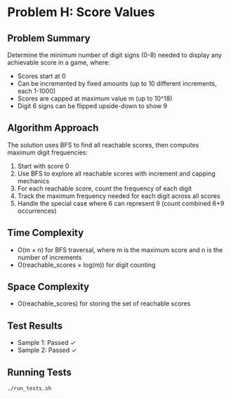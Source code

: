 # Problem H: Score Values

## Problem Summary
Determine the minimum number of digit signs (0-8) needed to display any achievable score in a game, where:
- Scores start at 0
- Can be incremented by fixed amounts (up to 10 different increments, each 1-1000)
- Scores are capped at maximum value m (up to 10^18)
- Digit 6 signs can be flipped upside-down to show 9

## Algorithm Approach
The solution uses BFS to find all reachable scores, then computes maximum digit frequencies:
1. Start with score 0
2. Use BFS to explore all reachable scores with increment and capping mechanics
3. For each reachable score, count the frequency of each digit
4. Track the maximum frequency needed for each digit across all scores
5. Handle the special case where 6 can represent 9 (count combined 6+9 occurrences)

## Time Complexity
- O(m × n) for BFS traversal, where m is the maximum score and n is the number of increments
- O(reachable_scores × log(m)) for digit counting

## Space Complexity
- O(reachable_scores) for storing the set of reachable scores

## Test Results
- Sample 1: Passed ✓
- Sample 2: Passed ✓

## Running Tests
```bash
./run_tests.sh
```